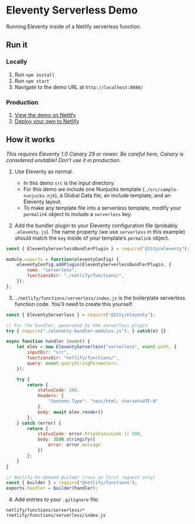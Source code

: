 # Eleventy Serverless Demo

Running Eleventy inside of a Netlify serverless function.

## Run it

### Locally

1. Run `npm install`
1. Run `npm start`
1. Navigate to the demo URL at `http://localhost:8080/`

### Production

1. [View the demo on Netlify](https://demo-eleventy-serverless.netlify.app)
1. [Deploy your own to Netlify](https://app.netlify.com/start/deploy?repository=https://github.com/11ty/demo-eleventy-serverless)

## How it works

_This requires Eleventy 1.0 Canary 29 or newer. Be careful here, Canary is considered unstable! Don’t use it in production._

1. Use Eleventy as normal.
	- In this demo `src` is the input directory.
	- For this demo we include one Nunjucks template (`./src/sample-nunjucks.njk`), a Global Data file, an include template, and an Eleventy layout.
	- To make any template file into a serverless template, modify your `permalink` object to include a `serverless` key.

2. Add the bundler plugin to your Eleventy configuration file (probably `.eleventy.js`). The name property (we use `serverless` in this example) should match the `key` inside of your template’s `permalink` object.

```js
const { EleventyServerlessBundlerPlugin } = require("@11ty/eleventy");

module.exports = function(eleventyConfig) {
	eleventyConfig.addPlugin(EleventyServerlessBundlerPlugin, {
		name: "serverless",
		functionsDir: "./netlify/functions/",
	});
};
```

3. `./netlify/functions/serverless/index.js` is the boilerplate serverless function code. You’ll need to create this yourself.

```js
const { EleventyServerless } = require("@11ty/eleventy");

// For the bundler, generated by the serverless plugin
try { require("./eleventy-bundler-modules.js"); } catch(e) {}

async function handler (event) {
	let elev = new EleventyServerless("serverless", event.path, {
		inputDir: "src",
		functionsDir: "netlify/functions/",
		query: event.queryStringParameters,
	});

	try {
		return {
			statusCode: 200,
			headers: {
				"Content-Type": "text/html; charset=UTF-8"
			},
			body: await elev.render()
		};
	} catch (error) {
		return {
			statusCode: error.httpStatusCode || 500,
			body: JSON.stringify({
				error: error.message
			})
		};
	}
}

// Netlify On-demand Builder (runs on first request only)
const { builder } = require("@netlify/functions");
exports.handler = builder(handler);
```

4. Add entries to your `.gitignore` file:

```
netlify/functions/serverless/*
!netlify/functions/serverless/index.js
```